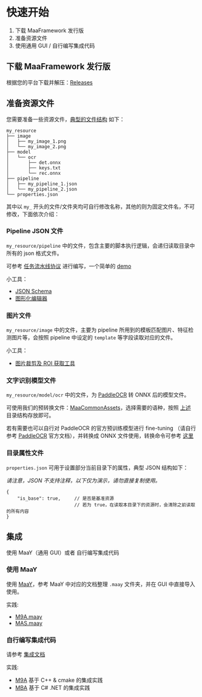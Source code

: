 # 快速开始

1. 下载 MaaFramework 发行版
2. 准备资源文件
3. 使用通用 GUI / 自行编写集成代码

## 下载 MaaFramework 发行版

根据您的平台下载并解压：[Releases](https://github.com/MaaAssistantArknights/MaaFramework/releases)

## 准备资源文件

您需要准备一些资源文件，[典型的文件结构](https://github.com/MaaAssistantArknights/MaaFramework/blob/main/sample/resource) 如下：

```tree
my_resource
├── image
│   ├── my_image_1.png
│   └── my_image_2.png
├── model
│   └── ocr
│       ├── det.onnx
│       ├── keys.txt
│       └── rec.onnx
├── pipeline
│   ├── my_pipeline_1.json
│   └── my_pipeline_2.json
└── properties.json
```

其中以 `my_` 开头的文件/文件夹均可自行修改名称，其他的则为固定文件名，不可修改，下面依次介绍：

### Pipeline JSON 文件

`my_resource/pipeline` 中的文件，包含主要的脚本执行逻辑，会递归读取目录中所有的 json 格式文件。

可参考 [任务流水线协议](3.1-任务流水线协议.md) 进行编写，一个简单的 [demo](https://github.com/MaaAssistantArknights/MaaFramework/blob/main/sample/resource/pipeline/sample.json)

小工具：

- [JSON Schema](https://github.com/MaaAssistantArknights/MaaFramework/blob/main/tools/pipeline.schema.json)
- [图形化编辑器](https://github.com/MaaAssistantArknights/MaaJsonViewer)

### 图片文件

`my_resource/image` 中的文件，主要为 pipeline 所用到的模板匹配图片、特征检测图片等，会按照 pipeline 中设定的 `template` 等字段读取对应的文件。

小工具：

- [图片裁剪及 ROI 获取工具](https://github.com/MaaAssistantArknights/MaaFramework/tree/main/tools/ImageCropper)

### 文字识别模型文件

`my_resource/model/ocr` 中的文件，为 [PaddleOCR](https://github.com/PaddlePaddle/PaddleOCR) 转 ONNX 后的模型文件。

可使用我们的预转换文件：[MaaCommonAssets](https://github.com/MaaAssistantArknights/MaaCommonAssets/tree/main/OCR)，选择需要的语种，按照 [上述](#准备资源文件) 目录结构存放即可。

若有需要也可以自行对 PaddleOCR 的官方预训练模型进行 fine-tuning （请自行参考 [PaddleOCR](https://github.com/PaddlePaddle/PaddleOCR) 官方文档），并转换成 ONNX 文件使用，转换命令可参考 [这里](https://github.com/MaaAssistantArknights/MaaCommonAssets/tree/main/OCR#command)

### 目录属性文件

`properties.json` 可用于设置部分当前目录下的属性，典型 JSON 结构如下：

_请注意，JSON 不支持注释，以下仅为演示，请勿直接复制使用。_

```jsonc
{
    "is_base": true,     // 是否是基准资源
                         // 若为 true，在读取本目录下的资源时，会清除之前读取的所有内容
}
```

## 集成

使用 MaaY（通用 GUI）或者 自行编写集成代码

### 使用 MaaY

使用 [MaaY](https://github.com/MaaAssistantArknights/MaaY)，参考 MaaY 中对应的文档整理 `.maay` 文件夹，并在 GUI 中直接导入使用。

实践:

- [M9A.maay](https://github.com/MaaAssistantArknights/M9A/tree/main/assets/.maay)
- [MAS.maay](https://github.com/MaaAssistantArknights/MaaAssistantSkland/tree/main/.maay)

### 自行编写集成代码

请参考 [集成文档](2.1-集成文档.md)

实践:

- [M9A](https://github.com/MaaAssistantArknights/M9A) 基于 C++ & cmake 的集成实践
- [MBA](https://github.com/MaaAssistantArknights/MBA) 基于 C# .NET 的集成实践

